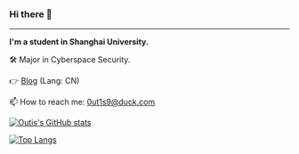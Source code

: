 ### Hi there 👋
---
**I'm a student in Shanghai University.**

🛠 Major in Cyberspace Security.

👉 [Blog](https://outis9.top) (Lang: CN)

📫 How to reach me: 0ut1s9@duck.com

[![Outis's GitHub stats](https://github-readme-stats.vercel.app/api?username=Outis9&theme=radical&count_private=true)](https://github.com/anuraghazra/github-readme-stats)

[![Top Langs](https://github-readme-stats.vercel.app/api/top-langs/?username=Outis9&theme=radical&layout=compact)](https://github.com/anuraghazra/github-readme-stats)
<!--
**Outis9/Outis9** is a ✨ _special_ ✨ repository because its `README.md` (this file) appears on your GitHub profile.

Here are some ideas to get you started:

- 🔭 I’m currently working on ...
- 🌱 I’m currently learning ...
- 👯 I’m looking to collaborate on ...
- 🤔 I’m looking for help with ...
- 💬 Ask me about ...
- 📫 How to reach me: ...
- 😄 Pronouns: ...
- ⚡ Fun fact: ...
-->
